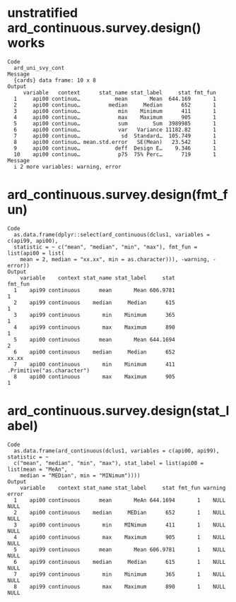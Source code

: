 # unstratified ard_continuous.survey.design() works

    Code
      ard_uni_svy_cont
    Message
      {cards} data frame: 10 x 8
    Output
         variable   context      stat_name stat_label     stat fmt_fun
      1     api00 continuo…           mean       Mean  644.169       1
      2     api00 continuo…         median     Median      652       1
      3     api00 continuo…            min    Minimum      411       1
      4     api00 continuo…            max    Maximum      905       1
      5     api00 continuo…            sum        Sum  3989985       1
      6     api00 continuo…            var   Variance 11182.82       1
      7     api00 continuo…             sd  Standard…  105.749       1
      8     api00 continuo… mean.std.error   SE(Mean)   23.542       1
      9     api00 continuo…           deff  Design E…    9.346       1
      10    api00 continuo…            p75  75% Perc…      719       1
    Message
      i 2 more variables: warning, error

# ard_continuous.survey.design(fmt_fun)

    Code
      as.data.frame(dplyr::select(ard_continuous(dclus1, variables = c(api99, api00),
      statistic = ~ c("mean", "median", "min", "max"), fmt_fun = list(api00 = list(
        mean = 2, median = "xx.xx", min = as.character))), -warning, -error))
    Output
        variable    context stat_name stat_label     stat                    fmt_fun
      1    api99 continuous      mean       Mean 606.9781                          1
      2    api99 continuous    median     Median      615                          1
      3    api99 continuous       min    Minimum      365                          1
      4    api99 continuous       max    Maximum      890                          1
      5    api00 continuous      mean       Mean 644.1694                          2
      6    api00 continuous    median     Median      652                      xx.xx
      7    api00 continuous       min    Minimum      411 .Primitive("as.character")
      8    api00 continuous       max    Maximum      905                          1

# ard_continuous.survey.design(stat_label)

    Code
      as.data.frame(ard_continuous(dclus1, variables = c(api00, api99), statistic = ~
      c("mean", "median", "min", "max"), stat_label = list(api00 = list(mean = "MeAn",
        median = "MEDian", min = "MINimum"))))
    Output
        variable    context stat_name stat_label     stat fmt_fun warning error
      1    api00 continuous      mean       MeAn 644.1694       1    NULL  NULL
      2    api00 continuous    median     MEDian      652       1    NULL  NULL
      3    api00 continuous       min    MINimum      411       1    NULL  NULL
      4    api00 continuous       max    Maximum      905       1    NULL  NULL
      5    api99 continuous      mean       Mean 606.9781       1    NULL  NULL
      6    api99 continuous    median     Median      615       1    NULL  NULL
      7    api99 continuous       min    Minimum      365       1    NULL  NULL
      8    api99 continuous       max    Maximum      890       1    NULL  NULL

